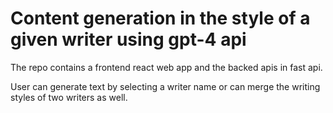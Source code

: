 # Content generation in the style of a given writer using gpt-4 api

The repo contains a frontend react web app and the backed apis in fast api. 

User can generate text by selecting a  writer name or can merge the writing styles of two writers as well.
